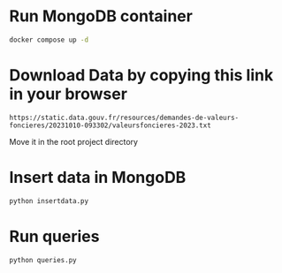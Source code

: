 # Run MongoDB container
```bash
docker compose up -d
```

# Download Data by copying this link in your browser

```
https://static.data.gouv.fr/resources/demandes-de-valeurs-foncieres/20231010-093302/valeursfoncieres-2023.txt
```

Move it in the root project directory

# Insert data in MongoDB

```bash
python insertdata.py
```

# Run queries

```bash
python queries.py
```
